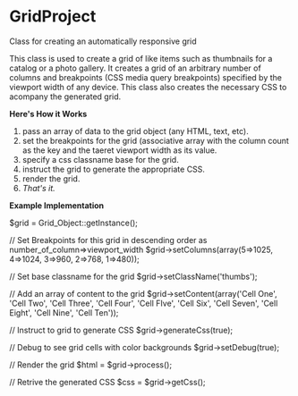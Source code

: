 # GridProject
Class for creating an automatically responsive grid

This class is used to create a grid of like items such as thumbnails for a catalog or a photo gallery. It creates a grid of an arbitrary number of columns and breakpoints (CSS media query breakpoints) specified by the viewport width of any device. This class also creates the necessary CSS to acompany the generated grid. 

__Here's How it Works__
1. pass an array of data to the grid object (any HTML, text, etc).
2. set the breakpoints for the grid (associative array with the column count as the key and the taeret viewport width as its value.
3. specify a css classname base for the grid.
4. instruct the grid to generate the appropriate CSS.
5. render the grid.
6. *That's it.* 

__Example Implementation__

  $grid = Grid_Object::getInstance();
  
  // Set Breakpoints for this grid in descending order as number_of_column=>viewport_width
  $grid->setColumns(array(5=>1025, 4=>1024, 3=>960, 2=>768, 1=>480));
  
  // Set base classname for the grid
  $grid->setClassName('thumbs');
  
  // Add an array of content to the grid
  $grid->setContent(array('Cell One', 'Cell Two', 'Cell Three', 'Cell Four', 'Cell FIve', 'Cell Six', 'Cell Seven', 'Cell Eight', 'Cell   Nine', 'Cell Ten'));
  
  // Instruct to grid to generate CSS
  $grid->generateCss(true);
  
  // Debug to see grid cells with color backgrounds
  $grid->setDebug(true);
  
  // Render the grid
  $html = $grid->process();
  
  // Retrive the generated CSS
  $css = $grid->getCss();

